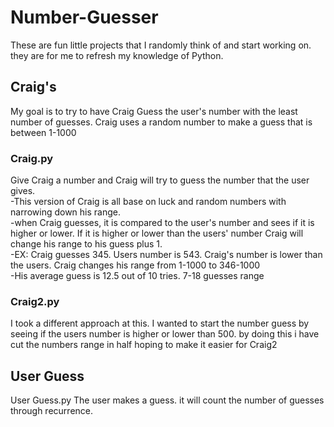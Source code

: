 # Number-Guesser

These are fun little projects that I randomly think of and start working on. they are for me to refresh my knowledge of Python.

## Craig's  

My goal is to try to have Craig Guess the user's number with the least number of guesses. Craig uses a random number to make a guess that is between 1-1000

### Craig.py
Give Craig a number and Craig will try to guess the number that the user gives. </br>
    -This version of Craig is all base on luck and random numbers with narrowing down his range. </br>
        -when Craig guesses, it is compared to the user's number and sees if it is higher or lower. If it is higher or lower than the users' number Craig will change his range to his guess plus 1. </br>
            -EX: Craig guesses 345. Users number is 543. Craig's number is lower than the users. Craig changes his range from 1-1000 to 346-1000</br>
    -His average guess is 12.5 out of 10 tries. 7-18 guesses range </br>

### Craig2.py
I took a different approach at this. I wanted to start the number guess by seeing if the users number is higher or lower than 500. by doing this i have cut the numbers range in half hoping to make it easier for Craig2

## User Guess

User Guess.py
The user makes a guess. it will count the number of guesses through recurrence.

